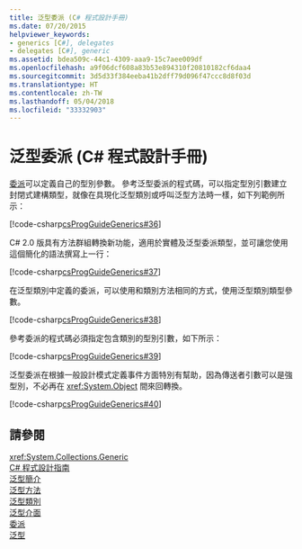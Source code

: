 ```yaml
---
title: 泛型委派 (C# 程式設計手冊)
ms.date: 07/20/2015
helpviewer_keywords:
- generics [C#], delegates
- delegates [C#], generic
ms.assetid: bdea509c-44c1-4309-aaa9-15c7aee009df
ms.openlocfilehash: a9f06dcf608a83b53e894310f20810182cf6daa4
ms.sourcegitcommit: 3d5d33f384eeba41b2dff79d096f47ccc8d8f03d
ms.translationtype: HT
ms.contentlocale: zh-TW
ms.lasthandoff: 05/04/2018
ms.locfileid: "33332903"
---
```

# <a name="generic-delegates-c-programming-guide"></a>泛型委派 (C# 程式設計手冊)
[委派](../../../csharp/language-reference/keywords/delegate.md)可以定義自己的型別參數。 參考泛型委派的程式碼，可以指定型別引數建立封閉式建構類型，就像在具現化泛型類別或呼叫泛型方法時一樣，如下列範例所示：  
  
 [!code-csharp[csProgGuideGenerics#36](../../../csharp/programming-guide/generics/codesnippet/CSharp/generic-delegates_1.cs)]  
  
 C# 2.0 版具有方法群組轉換新功能，適用於實體及泛型委派類型，並可讓您使用這個簡化的語法撰寫上一行：  
  
 [!code-csharp[csProgGuideGenerics#37](../../../csharp/programming-guide/generics/codesnippet/CSharp/generic-delegates_2.cs)]  
  
 在泛型類別中定義的委派，可以使用和類別方法相同的方式，使用泛型類別類型參數。  
  
 [!code-csharp[csProgGuideGenerics#38](../../../csharp/programming-guide/generics/codesnippet/CSharp/generic-delegates_3.cs)]  
  
 參考委派的程式碼必須指定包含類別的型別引數，如下所示：  
  
 [!code-csharp[csProgGuideGenerics#39](../../../csharp/programming-guide/generics/codesnippet/CSharp/generic-delegates_4.cs)]  
  
 泛型委派在根據一般設計模式定義事件方面特別有幫助，因為傳送者引數可以是強型別，不必再在 <xref:System.Object> 間來回轉換。  
  
 [!code-csharp[csProgGuideGenerics#40](../../../csharp/programming-guide/generics/codesnippet/CSharp/generic-delegates_5.cs)]  
  
## <a name="see-also"></a>請參閱  
 <xref:System.Collections.Generic>  
 [C# 程式設計指南](../../../csharp/programming-guide/index.md)  
 [泛型簡介](../../../csharp/programming-guide/generics/introduction-to-generics.md)  
 [泛型方法](../../../csharp/programming-guide/generics/generic-methods.md)  
 [泛型類別](../../../csharp/programming-guide/generics/generic-classes.md)  
 [泛型介面](../../../csharp/programming-guide/generics/generic-interfaces.md)  
 [委派](../../../csharp/programming-guide/delegates/index.md)  
 [泛型](~/docs/standard/generics/index.md)
